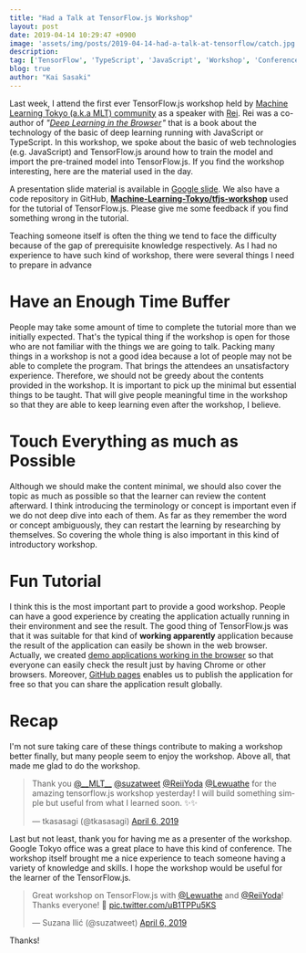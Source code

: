 ```yaml
---
title: "Had a Talk at TensorFlow.js Workshop"
layout: post
date: 2019-04-14 10:29:47 +0900
image: 'assets/img/posts/2019-04-14-had-a-talk-at-tensorflow/catch.jpg'
description:
tag: ['TensorFlow', 'TypeScript', 'JavaScript', 'Workshop', 'Conference']
blog: true
author: "Kai Sasaki"
---
```


Last week, I attend the first ever TensorFlow.js workshop held by [Machine Learning Tokyo (a.k.a MLT) community](https://www.meetup.com/Machine-Learning-Tokyo/) as a speaker with [Rei](https://twitter.com/ReiiYoda). Rei was a co-author of *"<a target="_blank" href="https://www.amazon.com/gp/product/B07GNZPP2P/ref=as_li_tl?ie=UTF8&camp=1789&creative=9325&creativeASIN=B07GNZPP2P&linkCode=as2&tag=lewuathe-20&linkId=09bfb434d471a5bcd339e551a633fec2">Deep Learning in the Browser</a><img src="//ir-na.amazon-adsystem.com/e/ir?t=lewuathe-20&l=am2&o=1&a=B07GNZPP2P" width="1" height="1" border="0" alt="" style="border:none !important; margin:0px !important;" />"* that is a book about the technology of the basic of deep learning running with JavaScript or TypeScript. In this workshop, we spoke about the basic of web technologies (e.g. JavaScript) and TensorFlow.js around how to train the model and import the pre-trained model into TensorFlow.js. If you find the workshop interesting, here are the material used in the day.

A presentation slide material is available in [Google slide](https://docs.google.com/presentation/d/1jHkbAQHWIXM7clDwTCzlqPPbnAd4xRoDo34sp6OHe_A/edit?usp=sharing). We also have a code repository in GitHub, **[Machine-Learning-Tokyo/tfjs-workshop](https://github.com/Machine-Learning-Tokyo/tfjs-workshop)** used for the tutorial of TensorFlow.js. Please give me some feedback if you find something wrong in the tutorial.

Teaching someone itself is often the thing we tend to face the difficulty because of the gap of prerequisite knowledge respectively. As I had no experience to have such kind of workshop, there were several things I need to prepare in advance 

# Have an Enough Time Buffer

People may take some amount of time to complete the tutorial more than we initially expected. That's the typical thing if the workshop is open for those who are not familiar with the things we are going to talk. Packing many things in a workshop is not a good idea because a lot of people may not be able to complete the program. That brings the attendees an unsatisfactory experience. Therefore, we should not be greedy about the contents provided in the workshop. It is important to pick up the minimal but essential things to be taught. That will give people meaningful time in the workshop so that they are able to keep learning even after the workshop, I believe.

# Touch Everything as much as Possible

Although we should make the content minimal, we should also cover the topic as much as possible so that the learner can review the content afterward. I think introducing the terminology or concept is important even if we do not deep dive into each of them. As far as they remember the word or concept ambiguously, they can restart the learning by researching by themselves. So covering the whole thing is also important in this kind of introductory workshop. 

# Fun Tutorial

I think this is the most important part to provide a good workshop. People can have a good experience by creating the application actually running in their environment and see the result. The good thing of TensorFlow.js was that it was suitable for that kind of **working apparently** application because the result of the application can easily be shown in the web browser. Actually, we created [demo applications working in the browser](https://github.com/Machine-Learning-Tokyo/tfjs-workshop) so that everyone can easily check the result just by having Chrome or other browsers. Moreover, [GitHub pages](https://pages.github.com/) enables us to publish the application for free so that you can share the application result globally. 

# Recap

I'm not sure taking care of these things contribute to making a workshop better finally, but many people seem to enjoy the workshop. Above all, that made me glad to do the workshop.

<blockquote class="twitter-tweet" data-lang="en"><p lang="en" dir="ltr">Thank you <a href="https://twitter.com/__MLT__?ref_src=twsrc%5Etfw">@__MLT__</a> <a href="https://twitter.com/suzatweet?ref_src=twsrc%5Etfw">@suzatweet</a> <a href="https://twitter.com/ReiiYoda?ref_src=twsrc%5Etfw">@ReiiYoda</a>  <a href="https://twitter.com/Lewuathe?ref_src=twsrc%5Etfw">@Lewuathe</a>  for the amazing tensorflow.js workshop yesterday! I will build something simple but useful from what I learned soon. ✨✨</p>&mdash; tkasasagi (@tkasasagi) <a href="https://twitter.com/tkasasagi/status/1114573415808036866?ref_src=twsrc%5Etfw">April 6, 2019</a></blockquote>
<script async src="https://platform.twitter.com/widgets.js" charset="utf-8"></script>


Last but not least, thank you for having me as a presenter of the workshop. Google Tokyo office was a great place to have this kind of conference. The workshop itself brought me a nice experience to teach someone having a variety of knowledge and skills. I hope the workshop would be useful for the learner of the TensorFlow.js. 

<p style='text-align: center;'>
<blockquote class="twitter-tweet" data-lang="en"><p lang="en" dir="ltr">Great workshop on TensorFlow.js with <a href="https://twitter.com/Lewuathe?ref_src=twsrc%5Etfw">@Lewuathe</a> and <a href="https://twitter.com/ReiiYoda?ref_src=twsrc%5Etfw">@ReiiYoda</a>! Thanks everyone! 🙌 <a href="https://t.co/uB1TPPu5KS">pic.twitter.com/uB1TPPu5KS</a></p>&mdash; Suzana Ilić (@suzatweet) <a href="https://twitter.com/suzatweet/status/1114455430498062337?ref_src=twsrc%5Etfw">April 6, 2019</a></blockquote>
<script async src="https://platform.twitter.com/widgets.js" charset="utf-8"></script>
</p>

Thanks!